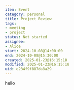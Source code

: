 ```yaml
---
item: Event
category: personal
title: Project Review
tags:
- meeting
- project
status: Not started
assignee:
- Alice
start: 2024-10-08@14:00:00
end: 2024-10-08@15:30:00
created: 2025-01-23@16:15:18
modified: 2025-01-23@16:15:18
uid: e234f9f887da8a29
---
```


hello